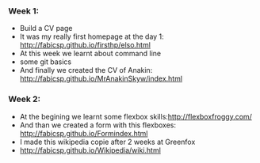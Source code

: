 ### Week 1:

* Build a CV page
* It was my really first homepage at the day 1: http://fabicsp.github.io/firsthp/elso.html
* At this week we learnt about command line 
* some git basics
* And finally we created the CV of Anakin: http://fabicsp.github.io/MrAnakinSkyw/index.html

### Week 2: 
* At the begining we learnt some flexbox skills:http://flexboxfroggy.com/
* And than we created a form with this flexboxes: http://fabicsp.github.io/Formindex.html
* I made this wikipedia copie after 2 weeks at Greenfox
* http://fabicsp.github.io/Wikipedia/wiki.html
